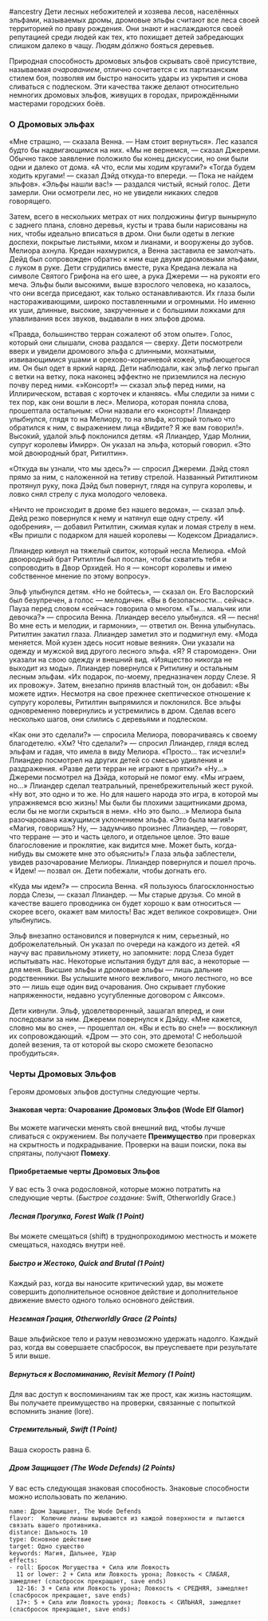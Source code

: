 #ancestry 
Дети лесных небожителей и хозяева лесов, населённых эльфами, называемых дромы, дромовые эльфы считают все леса своей территорией по праву рождения. Они знают и наслаждаются своей репутацией среди людей как тех, кто похищает детей забредающих слишком далеко в чащу. Людям *дóлжно* бояться деревьев.

Природная способность дромовых эльфов скрывать своё присутствие, называемая *очарованием*, отлично сочетается с их партизанским стилем боя, позволяя им быстро наносить удары из укрытия и снова сливаться с подлеском. Эти качества также делают относительно немногих дромовых эльфов, живущих в городах, прирождёнными мастерами городских боёв.

### О Дромовых эльфах

«Мне страшно, — сказала Венна. — Нам стоит вернуться». Лес казался будто бы надвигающимся на них.
«Мы не вернемся, — сказал Джереми. Обычно такое заявление положило бы конец дискуссии, но они были одни и далеко от дома.
«А что, если мы ходим кругами?»
«Тогда будем ходить кругами! — сказал Дэйд откуда-то впереди. — Пока не найдем эльфов». «Эльфы нашли вас!» — раздался чистый, ясный голос. Дети замерли. Они осмотрели лес, но не увидели никаких следов говорящего.

Затем, всего в нескольких метрах от них полдюжины фигур вынырнуло с заднего плана, словно деревья, кусты и трава были нарисованы на них, чтобы идеально вписаться в дром. Они были одеты в легкие доспехи, покрытые листьями, мхом и лианами, и вооружены до зубов. Мелиора ахнула. Кредан нахмурился, а Венна заставила ее замолчать. Дейд был сопровожден обратно к ним еще двумя дромовыми эльфами, с луком в руке.
Дети сгрудились вместе, рука Кредана лежала на символе Святого Грифона на его шее, а рука Джереми — на рукояти его меча.
Эльфы были высокими, выше взрослого человека, но казалось, что они всегда приседают, как только останавливаются. Их глаза были настораживающими, широко поставленными и огромными. Но именно их уши, длинные, высокие, закрученные и с большими ложками для улавливания всех звуков, выдавали в них эльфов дрома.

«Правда, большинство терран сожалеют об этом опыте». Голос, который они слышали, снова раздался — сверху. Дети посмотрели вверх и увидели дромового эльфа с длинными, мохнатыми, извивающимися ушами и орехово-коричневой кожей, улыбающегося им. Он был одет в яркий наряд. Дети наблюдали, как эльф легко прыгал с ветки на ветку, пока наконец эффектно не приземлился на лесную почву перед ними.
«»Консорт!» — сказал эльф перед ними, на Иллирическом, вставая с корточек и кланяясь. «Мы следили за ними с тех пор, как они вошли в лес».
Мелиора, которая поняла слова, прошептала остальным: «Они назвали его «консорт»!
Ллиандер улыбнулся, глядя то на Мелиору, то на эльфа, который только что обратился к ним, с выражением лица «Видите? Я же вам говорил!». Высокий, удалой эльф поклонился детям. «Я Ллиандер, Удар Молнии, супруг королевы Имирр». Он указал на эльфа, который говорил. «Это мой двоюродный брат, Ритилтин».

«Откуда вы узнали, что мы здесь?» — спросил Джереми. Дэйд стоял прямо за ним, с наложенной на тетиву стрелой. Названный Ритилтином протянул руку, пока Дэйд был повернут, глядя на супруга королевы, и ловко снял стрелу с лука молодого человека.

«Ничто не происходит в дроме без нашего ведома», — сказал эльф. Дейд резко повернулся к нему и натянул еще одну стрелу. «И одобрения», — добавил Ритилтин, сжимая кулак и ломая стрелу в нем. «Вы пришли с подарком для нашей королевы — Кодексом Дриадалис».

Ллиандер кивнул на тяжелый свиток, который несла Мелиора. «Мой двоюродный брат Ритилтин был послан, чтобы схватить тебя и сопроводить в Двор Орхидей. Но я — консорт королевы и имею собственное мнение по этому
вопросу».

Эльф улыбнулся детям. «Но не бойтесь», — сказал он. Его Васлорский был
безупречен, а голос — мелодичен. «Вы в безопасности… сейчас». Пауза перед словом «сейчас» говорила о многом.
«Ты… мальчик или девочка?» — спросила Венна.
Ллиандер весело улыбнулся. «Я — песня! Во мне есть и мелодии, и гармонии», — ответил он. Венна улыбнулась.
Ритилтин закатил глаза. Ллиандер заметил это и подмигнул ему.
«Мода меняется. Мой кузен здесь носит новые веяния». Они указали на одежду и мужской вид другого лесного эльфа. «Я? Я старомоден». Они указали на свою одежду и внешний вид. «Изящество никогда не выходит из моды».
Ллиандер повернулся к Ритилину и остальным лесным эльфам.
«Их подарок, по-моему, предназначен лорду Слезе. Я их провожу». Затем, внезапно приняв властный тон, он добавил: «Вы можете идти».
Несмотря на свое прежнее скептическое отношение к супругу королевы, Ритилтин выпрямился и поклонился. Все эльфы одновременно повернулись и устремились в дром. Сделав всего несколько шагов, они слились с деревьями и подлеском.

«Как они это сделали?» — спросила Мелиора, поворачиваясь к своему благодетелю.
«Хм? Что сделали?» — спросил Ллиандер, глядя вслед эльфам и гадая, что имела в виду Мелиора.
«Просто… так исчезли!»
Ллиандер посмотрел на других детей со смесью удивления и раздражения. «Разве дети терран не играют в прятки?»
«Ну...» Джереми посмотрел на Дэйда, который не помог ему. «Мы играем, но...»
Ллиандер сделал театральный, пренебрежительный жест рукой. «Ну вот, это одно и то же. Но для нашего народа это игра, в которой мы упражняемся всю жизнь! Мы были бы плохими защитниками дрома, если бы не могли скрыться в нем».
«Но это было...» Мелиора была разочарована кажущимся уклонением эльфа.
«Это была магия!»
«Магия, говоришь? Ну, — задумчиво произнес Ллиандер, — говорят, что терране — это и часть целого, и отдельное целое. Это ваше благословение и проклятие, как видится мне. Может быть, когда-нибудь вы сможете мне это объяснить!» Глаза эльфа заблестели, увидев разочарование Мелиоры. Ллиандер повернулся и пошел прочь. « Идем! — позвал он. Дети побежали, чтобы догнать его.

«Куда мы идем?» — спросила Венна.
«Я пользуюсь благосклонностью лорда Слезы, — сказал Ллиандер. — Мы старые друзья. Со мной в качестве вашего проводника он будет хорошо к вам относиться — скорее всего, окажет вам милость! Вас ждет великое сокровище». Они улыбнулись.

Эльф внезапно остановился и повернулся к ним, серьезный, но доброжелательный. Он указал по очереди на каждого из детей.
«Я научу вас правильному этикету, но запомните: лорд Слеза будет испытывать нас. Некоторые испытания будут для вас, а некоторые — для меня. Высшие эльфы и дромовые эльфы — лишь дальние родственники. Вы услышите много вежливого, много лестного, но все это — лишь еще один вид очарования. Оно скрывает глубокие напряженности, недавно усугубленные договором с Аяксом».

Дети кивнули. Эльф, удовлетворенный, зашагал вперед, и они последовали за ним. Джереми повернулся к Дэйду. «Мне кажется, словно мы во сне», — прошептал он. «Вы и есть во сне!» — воскликнул их сопровождающий. «Дром — это сон, это дремота! С небольшой долей везения, та от которой вы скоро сможете безопасно пробудиться».

### Черты Дромовых Эльфов

Героям дромовых эльфов доступны следующие черты.
#### Знаковая черта: Очарование Дромовых Эльфов (Wode Elf Glamor)

Вы можете магически менять свой внешний вид, чтобы лучше сливаться с окружением. Вы получаете **Преимущество** при проверках на скрытность и подкрадывание. Проверки на ваши поиски, пока вы спрятаны, получают **Помеху**.

#### Приобретаемые черты Дромовых Эльфов

У вас есть 3 очка родословной, которые можно потратить на следующие черты. (_Быстрое cоздание_: Swift, Otherworldly Grace.)
##### Лесная Прогулка, Forest Walk (1 Point)
Вы можете смещаться (shift) в труднопроходимою местность и можете смещаться, находясь внутри неё.
##### Быстро и Жестоко, Quick and Brutal (1 Point)
Каждый раз, когда вы наносите критический удар, вы можете совершить дополнительное основное действие и дополнительное движение вместо одного только основного действия.
##### Неземная Грация, Otherworldly Grace (2 Points)
Ваше эльфийское тело и разум невозможно удержать надолго. Каждый раз, когда вы совершаете спасбросок, вы преуспеваете при результате 5 или выше.
##### Вернуться к Воспоминанию, Revisit Memory (1 Point)
Для вас доступ к воспоминаниям так же прост, как жизнь настоящим. Вы получаете преимущество на проверки, связанные с попыткой вспомнить знание (lore).
##### Стремительный, Swift (1 Point)
Ваша скорость равна 6.
##### Дром Защищает (The Wode Defends) (2 Points)
У вас есть следующая знаковая способность. Знаковые способности можно использовать по желанию.

```ds-ab
name: Дром Защищает, The Wode Defends
flavor:  Колючие лианы вырываются из каждой поверхности и пытаются связать вашего противника.
distance: Дальность 10
type: Основное действие
target: Одно существо
keywords: Магия, Дальнее, Удар
effects:
- roll: Бросок Могущества + Сила или Ловкость
  11 or lower: 2 + Сила или Ловкость урона; Ловкость < СЛАБАЯ, замедляет (спасбросок прекращает, save ends)
  12-16: 3 + Сила или Ловкость урона; Ловкость < СРЕДНЯЯ, замедляет (спасбросок прекращает, save ends)
  17+: 5 + Сила или Ловкость урона; Ловкость < СИЛЬНАЯ, замедляет (спасбросок прекращает, save ends)
```
